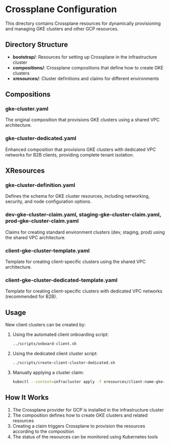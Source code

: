 # Crossplane Configuration

This directory contains Crossplane resources for dynamically provisioning and managing GKE clusters and other GCP resources.

## Directory Structure

- **bootstrap/**: Resources for setting up Crossplane in the infrastructure cluster
- **compositions/**: Crossplane compositions that define how to create GKE clusters
- **xresources/**: Cluster definitions and claims for different environments

## Compositions

### gke-cluster.yaml
The original composition that provisions GKE clusters using a shared VPC architecture.

### gke-cluster-dedicated.yaml
Enhanced composition that provisions GKE clusters with dedicated VPC networks for B2B clients, providing complete tenant isolation.

## XResources

### gke-cluster-definition.yaml
Defines the schema for GKE cluster resources, including networking, security, and node configuration options.

### dev-gke-cluster-claim.yaml, staging-gke-cluster-claim.yaml, prod-gke-cluster-claim.yaml
Claims for creating standard environment clusters (dev, staging, prod) using the shared VPC architecture.

### client-gke-cluster-template.yaml
Template for creating client-specific clusters using the shared VPC architecture.

### client-gke-cluster-dedicated-template.yaml
Template for creating client-specific clusters with dedicated VPC networks (recommended for B2B).

## Usage

New client clusters can be created by:

1. Using the automated client onboarding script:
   ```bash
   ../scripts/onboard-client.sh
   ```

2. Using the dedicated client cluster script:
   ```bash
   ../scripts/create-client-cluster-dedicated.sh
   ```

3. Manually applying a cluster claim:
   ```bash
   kubectl --context=infracluster apply -f xresources/client-name-gke-cluster-claim.yaml
   ```

## How It Works

1. The Crossplane provider for GCP is installed in the infrastructure cluster
2. The composition defines how to create GKE clusters and related resources
3. Creating a claim triggers Crossplane to provision the resources according to the composition
4. The status of the resources can be monitored using Kubernetes tools